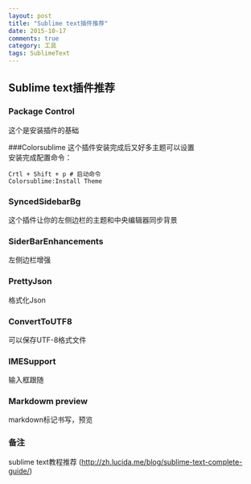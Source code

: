 ```yaml
---
layout: post
title: "Sublime text插件推荐"
date: 2015-10-17
comments: true
category: 工具
tags: SublimeText
---
```


## Sublime text插件推荐

### Package Control
这个是安装插件的基础

###Colorsublime
这个插件安装完成后又好多主题可以设置  
安装完成配置命令：

    Crtl + Shift + p # 启动命令
    Colorsublime:Install Theme

### SyncedSidebarBg
这个插件让你的左侧边栏的主题和中央编辑器同步背景

### SiderBarEnhancements
左侧边栏增强

### PrettyJson
格式化Json

### ConvertToUTF8
可以保存UTF-8格式文件

### IMESupport
输入框跟随

### Markdowm preview
markdown标记书写，预览

### 备注
sublime text教程推荐 (http://zh.lucida.me/blog/sublime-text-complete-guide/)